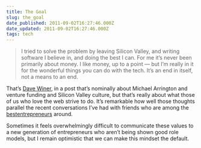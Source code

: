 ```yaml
---
title: The Goal
slug: the_goal
date_published: 2011-09-02T16:27:46.000Z
date_updated: 2011-09-02T16:27:46.000Z
tags: tech
---
```


> I tried to solve the problem by leaving Silicon Valley, and writing software I believe in, and doing the best I can. For me it’s never been primarily about money. I like money, up to a point — but I’m really in it for the wonderful things you can do with the tech. It’s an end in itself, not a means to an end.

That’s [Dave Winer](http://scripting.com/stories/2011/09/02/mikeArringtonIsTheFutureOf.html), in a post that’s nominally about Michael Arrington and venture funding and Silicon Valley culture, but that’s really about what those of us who love the web strive to do. It’s remarkable how well those thoughts parallel the recent conversations I’ve had with friends who are among the [best](http://obvious.com/)[entrepreneurs](http://caterina.net/) around.

Sometimes it feels overwhelmingly difficult to communicate these values to a new generation of entrepreneurs who aren’t being shown good role models, but I remain optimistic that we can make this mindset the default.
